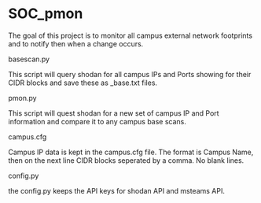 # SOC_pmon


The goal of this project is to monitor all campus external network footprints and to notify then when a change occurs. 

basescan.py

This script will query shodan for all campus IPs and Ports showing for their CIDR blocks and save these as <campus>_base.txt files.
  
pmon.py 
  
This script will quest shodan for a new set of campus IP and Port information and compare it to any campus base scans. 

campus.cfg
  
Campus IP data is kept in the campus.cfg file. The format is Campus Name, then on the next line CIDR blocks seperated by a comma. No blank lines. 

config.py
  
the config.py keeps the API keys for shodan API and msteams API. 

